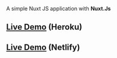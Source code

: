 A simple Nuxt JS application with **Nuxt.Js**

## [Live Demo](https://nuxt-movieapp.herokuapp.com) (Heroku)

## [Live Demo](https://nuxt-movieapp.herokuapp.com) (Netlify)
